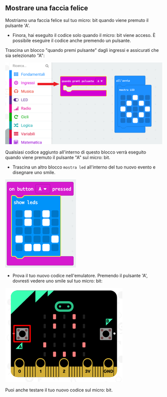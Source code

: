 ## Mostrare una faccia felice

Mostriamo una faccia felice sul tuo micro: bit quando viene premuto il pulsante 'A'.

+ Finora, hai eseguito il codice solo quando il micro: bit viene acceso. È possibile eseguire il codice anche premendo un pulsante.

Trascina un blocco "quando premi pulsante" dagli ingressi e assicurati che sia selezionato "A":

![screenshot](images/badge-button-a.png)

Qualsiasi codice aggiunto all'interno di questo blocco verrà eseguito quando viene premuto il pulsante "A" sul micro: bit.

+ Trascina un altro blocco `mostra led` all'interno del tuo nuovo evento e disegnare uno smile.

![screenshot](images/badge-happy.png)

+ Prova il tuo nuovo codice nell'emulatore. Premendo il pulsante 'A', dovresti vedere uno smile sul tuo micro: bit:

![screenshot](images/badge-happy-emulator.png)

Puoi anche testare il tuo nuovo codice sul micro: bit.